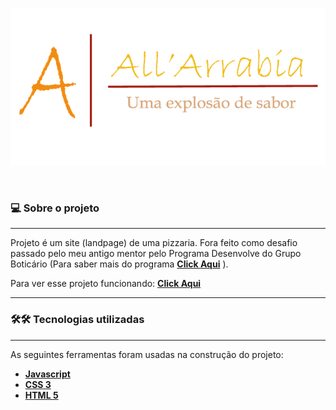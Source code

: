 <p align="center">
   <img src="./img/Logo1.PNG" alt="Pizzaria Al'Arrabiata"/>
</p>

</br>

### 💻 Sobre o projeto

---

Projeto é um site (landpage) de uma pizzaria. Fora feito como desafio passado pelo meu antigo mentor pelo Programa Desenvolve do Grupo Boticário (Para saber mais do programa **[Click Aqui](https://desenvolve.grupoboticario.com.br/)** ).

Para ver esse projeto funcionando: **[Click Aqui](https://fagnerzulin.github.io/projeto-pizzaria/)**

---

### 🛠🛠 Tecnologias utilizadas

---

As seguintes ferramentas foram usadas na construção do projeto:

- **[Javascript](https://developer.mozilla.org/pt-BR/docs/Web/JavaScript)**
- **[CSS 3](https://developer.mozilla.org/pt-BR/docs/Web/CSS)**
- **[HTML 5](https://developer.mozilla.org/pt-BR/docs/Web/Guide/HTML/HTML5)**
